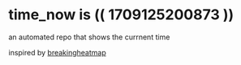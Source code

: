 # time_now is (( 1709125200873 ))

an automated repo that shows the currnent time

inspired by [breakingheatmap](https://github.com/breakingheatmap/breakingheatmap)